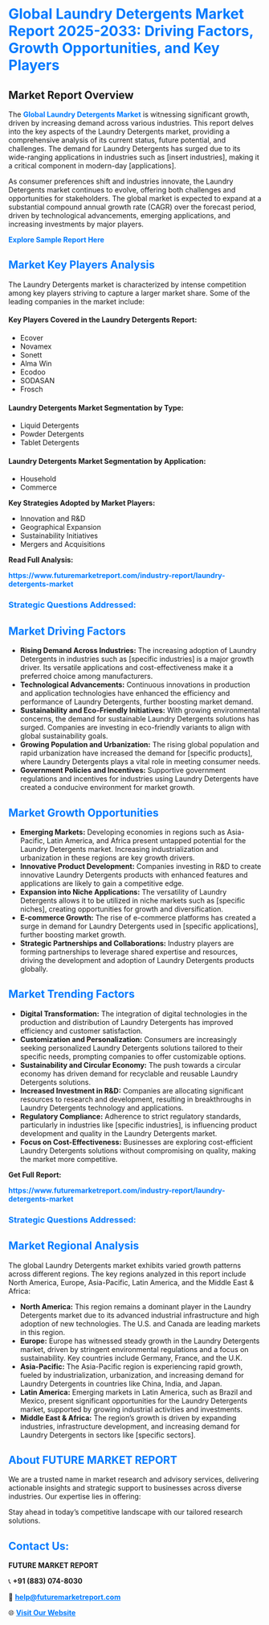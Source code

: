 <h1 style="color: #007BFF;">Global Laundry Detergents Market Report 2025-2033: Driving Factors, Growth Opportunities, and Key Players</h1>

<section id="overview">
<h2>Market Report Overview</h2>
<p>The <a href="https://www.futuremarketreport.com/industry-report/laundry-detergents-market" style="color: #007BFF; text-decoration: none;"><strong>Global Laundry Detergents Market</strong></a> is witnessing significant growth, driven by increasing demand across various industries. This report delves into the key aspects of the Laundry Detergents market, providing a comprehensive analysis of its current status, future potential, and challenges. The demand for Laundry Detergents has surged due to its wide-ranging applications in industries such as [insert industries], making it a critical component in modern-day [applications].</p>
<p>As consumer preferences shift and industries innovate, the Laundry Detergents market continues to evolve, offering both challenges and opportunities for stakeholders. The global market is expected to expand at a substantial compound annual growth rate (CAGR) over the forecast period, driven by technological advancements, emerging applications, and increasing investments by major players.</p>
</section>

<section id="overview">
<p><a href="https://www.futuremarketreport.com/request-sample/reportId=83426" style="color: #007BFF; text-decoration: none;"><strong>Explore Sample Report Here</strong></a></p>
</section>

<section id="key-players">
<h2 style="color: #007BFF;">Market Key Players Analysis</h2>
<p>The Laundry Detergents market is characterized by intense competition among key players striving to capture a larger market share. Some of the leading companies in the market include:</p>
<h4>Key Players Covered in the Laundry Detergents Report:</h4>
<ul><li>Ecover</li><li>Novamex</li><li>Sonett</li><li>Alma Win</li><li>Ecodoo</li><li>SODASAN</li><li>Frosch</li></ul>
<h4>Laundry Detergents Market Segmentation by Type:</h4>
<ul><li>Liquid Detergents</li><li>Powder Detergents</li><li>Tablet Detergents</li></ul>

<h4>Laundry Detergents Market Segmentation by Application:</h4>
<ul><li>Household</li><li>Commerce</li></ul>
<p><strong>Key Strategies Adopted by Market Players:</strong></p>
<ul>
<li>Innovation and R&D</li>
<li>Geographical Expansion</li>
<li>Sustainability Initiatives</li>
<li>Mergers and Acquisitions</li>
</ul>
</section>

<section>
<p><strong>Read Full Analysis: </strong></p><a href="https://www.futuremarketreport.com/industry-report/laundry-detergents-market" style="color: #007BFF; text-decoration: none;"><strong>https://www.futuremarketreport.com/industry-report/laundry-detergents-market</strong></a>
<h3 style="color: #007BFF;">Strategic Questions Addressed:</h3>
</section>

<section id="driving-factors">
<h2 style="color: #007BFF;">Market Driving Factors</h2>
<ul>
<li><strong>Rising Demand Across Industries:</strong> The increasing adoption of Laundry Detergents in industries such as [specific industries] is a major growth driver. Its versatile applications and cost-effectiveness make it a preferred choice among manufacturers.</li>
<li><strong>Technological Advancements:</strong> Continuous innovations in production and application technologies have enhanced the efficiency and performance of Laundry Detergents, further boosting market demand.</li>
<li><strong>Sustainability and Eco-Friendly Initiatives:</strong> With growing environmental concerns, the demand for sustainable Laundry Detergents solutions has surged. Companies are investing in eco-friendly variants to align with global sustainability goals.</li>
<li><strong>Growing Population and Urbanization:</strong> The rising global population and rapid urbanization have increased the demand for [specific products], where Laundry Detergents plays a vital role in meeting consumer needs.</li>
<li><strong>Government Policies and Incentives:</strong> Supportive government regulations and incentives for industries using Laundry Detergents have created a conducive environment for market growth.</li>
</ul>
</section>

<section id="growth-opportunities">
<h2 style="color: #007BFF;">Market Growth Opportunities</h2>
<ul>
<li><strong>Emerging Markets:</strong> Developing economies in regions such as Asia-Pacific, Latin America, and Africa present untapped potential for the Laundry Detergents market. Increasing industrialization and urbanization in these regions are key growth drivers.</li>
<li><strong>Innovative Product Development:</strong> Companies investing in R&D to create innovative Laundry Detergents products with enhanced features and applications are likely to gain a competitive edge.</li>
<li><strong>Expansion into Niche Applications:</strong> The versatility of Laundry Detergents allows it to be utilized in niche markets such as [specific niches], creating opportunities for growth and diversification.</li>
<li><strong>E-commerce Growth:</strong> The rise of e-commerce platforms has created a surge in demand for Laundry Detergents used in [specific applications], further boosting market growth.</li>
<li><strong>Strategic Partnerships and Collaborations:</strong> Industry players are forming partnerships to leverage shared expertise and resources, driving the development and adoption of Laundry Detergents products globally.</li>
</ul>
</section>

<section id="trending-factors">
<h2 style="color: #007BFF;">Market Trending Factors</h2>
<ul>
<li><strong>Digital Transformation:</strong> The integration of digital technologies in the production and distribution of Laundry Detergents has improved efficiency and customer satisfaction.</li>
<li><strong>Customization and Personalization:</strong> Consumers are increasingly seeking personalized Laundry Detergents solutions tailored to their specific needs, prompting companies to offer customizable options.</li>
<li><strong>Sustainability and Circular Economy:</strong> The push towards a circular economy has driven demand for recyclable and reusable Laundry Detergents solutions.</li>
<li><strong>Increased Investment in R&D:</strong> Companies are allocating significant resources to research and development, resulting in breakthroughs in Laundry Detergents technology and applications.</li>
<li><strong>Regulatory Compliance:</strong> Adherence to strict regulatory standards, particularly in industries like [specific industries], is influencing product development and quality in the Laundry Detergents market.</li>
<li><strong>Focus on Cost-Effectiveness:</strong> Businesses are exploring cost-efficient Laundry Detergents solutions without compromising on quality, making the market more competitive.</li>
</ul>
</section>

<section>
<p><strong>Get Full Report: </strong></p><a href="https://www.futuremarketreport.com/industry-report/laundry-detergents-market" style="color: #007BFF; text-decoration: none;"><strong>https://www.futuremarketreport.com/industry-report/laundry-detergents-market</strong></a>
<h3 style="color: #007BFF;">Strategic Questions Addressed:</h3>
</section>


<section id="regional-analysis">
<h2 style="color: #007BFF;">Market Regional Analysis</h2>
<p>The global Laundry Detergents market exhibits varied growth patterns across different regions. The key regions analyzed in this report include North America, Europe, Asia-Pacific, Latin America, and the Middle East & Africa:</p>
<ul>
<li><strong>North America:</strong> This region remains a dominant player in the Laundry Detergents market due to its advanced industrial infrastructure and high adoption of new technologies. The U.S. and Canada are leading markets in this region.</li>
<li><strong>Europe:</strong> Europe has witnessed steady growth in the Laundry Detergents market, driven by stringent environmental regulations and a focus on sustainability. Key countries include Germany, France, and the U.K.</li>
<li><strong>Asia-Pacific:</strong> The Asia-Pacific region is experiencing rapid growth, fueled by industrialization, urbanization, and increasing demand for Laundry Detergents in countries like China, India, and Japan.</li>
<li><strong>Latin America:</strong> Emerging markets in Latin America, such as Brazil and Mexico, present significant opportunities for the Laundry Detergents market, supported by growing industrial activities and investments.</li>
<li><strong>Middle East & Africa:</strong> The region’s growth is driven by expanding industries, infrastructure development, and increasing demand for Laundry Detergents in sectors like [specific sectors].</li>
</ul>
</section>

<footer>
<h2 style="color: #007BFF;">About FUTURE MARKET REPORT</h2>
<p>We are a trusted name in market research and advisory services, delivering actionable insights and strategic support to businesses across diverse industries. Our expertise lies in offering:</p>

<p>Stay ahead in today’s competitive landscape with our tailored research solutions.</p>

<h2 style="color: #007BFF;">Contact Us:</h2>
<p><strong>FUTURE MARKET REPORT</strong></p>
<p>📞 <strong>+91 (883) 074-8030</strong></p>
<p>📧 <strong><a href="mailto:help@futuremarketreport.com" style="color: #007BFF;">help@futuremarketreport.com</a></strong></p>
<p>🌐 <strong><a href="https://www.futuremarketreport.com/" style="color: #007BFF;">Visit Our Website</a></strong></p>
</footer>